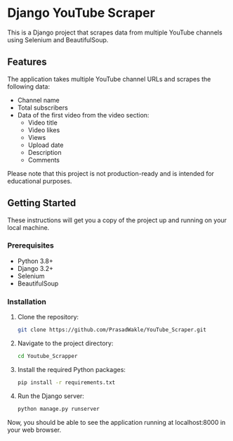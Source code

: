 # Django YouTube Scraper

This is a Django project that scrapes data from multiple YouTube channels using Selenium and BeautifulSoup.

## Features

The application takes multiple YouTube channel URLs and scrapes the following data:

- Channel name
- Total subscribers
- Data of the first video from the video section:
  - Video title
  - Video likes
  - Views
  - Upload date
  - Description
  - Comments

Please note that this project is not production-ready and is intended for educational purposes.

## Getting Started

These instructions will get you a copy of the project up and running on your local machine.

### Prerequisites

- Python 3.8+
- Django 3.2+
- Selenium
- BeautifulSoup

### Installation

1. Clone the repository:
   ```bash
   git clone https://github.com/PrasadWakle/YouTube_Scraper.git

2. Navigate to the project directory:
   ```bash
   cd Youtube_Scrapper

3. Install the required Python packages:
   ```bash
   pip install -r requirements.txt

4. Run the Django server:
   ```bash
   python manage.py runserver

Now, you should be able to see the application running at localhost:8000 in your web browser.
